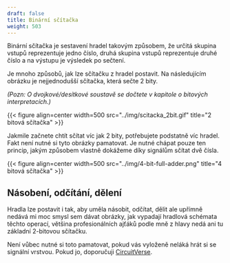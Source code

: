 ```yaml
---
draft: false
title: Binární sčítačka
weight: 503
---
```


Binární sčítačka je sestavení hradel takovým způsobem, že určitá skupina vstupů reprezentuje jedno číslo, druhá skupina vstupů reprezentuje druhé číslo a na výstupu je výsledek po sečtení.

Je mnoho způsobů, jak lze sčítačku z hradel postavit. Na následujícím obrázku je nejjednodušší sčítačka, která sečte 2 bity.

*(Pozn: O dvojkové/desítkové soustavě se dočtete v kapitole o bitových interpretacích.)* 

{{< figure align=center width=500 src="../img/scitacka_2bit.gif" title="2 bitová sčítačka" >}}

Jakmile začnete chtít sčítat víc jak 2 bity, potřebujete podstatně víc hradel. Fakt není nutné si tyto obrázky pamatovat. Je nutné chápat pouze ten princip, jakým způsobem vlastně dokážeme díky signálům sčítat dvě čísla.

{{< figure align=center width=500 src="../img/4-bit-full-adder.png" title="4 bitová sčítačka" >}}

## Násobení, odčítání, dělení

Hradla lze postavit i tak, aby uměla násobit, odčítat, dělit ale upřímně nedává mi moc smysl sem dávat obrázky, jak vypadají hradlová schémata těchto operací, většina profesionálních ajťáků podle mně z hlavy nedá ani tu základní 2-bitovou sčítačku.

Není vůbec nutné si toto pamatovat, pokud vás vyloženě neláká hrát si se signální vrstvou. Pokud jo, doporučuji [CircuitVerse](https://circuitverse.org/).